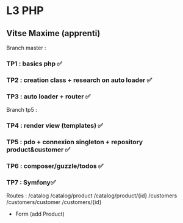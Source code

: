 # L3 PHP 

## Vitse Maxime (apprenti)

Branch master :
### TP1 : basics php ✅ 
### TP2 : creation class + research on auto loader ✅
### TP3 : auto loader + router ✅

Branch tp5 : 
### TP4 : render view (templates) ✅ 
### TP5 : pdo + connexion singleton + repository product&customer ✅
### TP6 : composer/guzzle/todos ✅

### TP7 : Symfony✅

Routes :
/catalog
/catalog/product
/catalog/product/{id}
/customers
/customers/customer
/customers/{id}

+ Form (add Product)